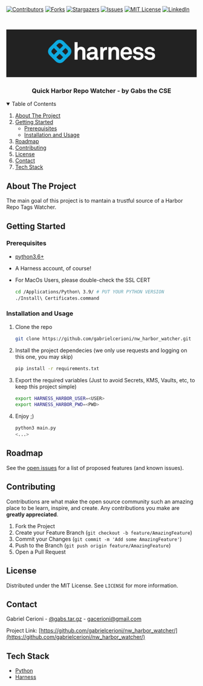 [![Contributors][contributors-shield]][contributors-url]
[![Forks][forks-shield]][forks-url]
[![Stargazers][stars-shield]][stars-url]
[![Issues][issues-shield]][issues-url]
[![MIT License][license-shield]][license-url]
[![LinkedIn][linkedin-shield]][linkedin-url]


<!-- PROJECT LOGO -->
<br />
<p align="center">
  <a href="https://github.com/gabrielcerioni/nw_harbor_watcher">
    <img src="images/harness_banner.jpeg" alt="Logo">
  </a>

  <h3 align="center">Quick Harbor Repo Watcher - by Gabs the CSE</h3>

<!-- TABLE OF CONTENTS -->
<details open="open">
  <summary>Table of Contents</summary>
  <ol>
    <li>
      <a href="#about-the-project">About The Project</a>
    </li>
    <li>
      <a href="#getting-started">Getting Started</a>
      <ul>
        <li><a href="#prerequisites">Prerequisites</a></li>
        <li><a href="#installation-and-usage">Installation and Usage</a></li>
      </ul>
    </li>
    <li><a href="#roadmap">Roadmap</a></li>
    <li><a href="#contributing">Contributing</a></li>
    <li><a href="#license">License</a></li>
    <li><a href="#contact">Contact</a></li>
    <li><a href="#tech-stack">Tech Stack</a></li>
  </ol>
</details>



<!-- ABOUT THE PROJECT -->
## About The Project

The main goal of this project is to mantain a trustful source of a Harbor Repo Tags Watcher.


<!-- GETTING STARTED -->
## Getting Started

### Prerequisites

* [python3.6+](https://www.python.org/downloads/)

* A Harness account, of course!

* For MacOs Users, please double-check the SSL CERT
   ```sh
   cd /Applications/Python\ 3.9/ # PUT YOUR PYTHON VERSION
   ./Install\ Certificates.command
   ```

### Installation and Usage

1. Clone the repo
   ```sh
   git clone https://github.com/gabrielcerioni/nw_harbor_watcher.git
   ```
2. Install the project dependecies (we only use requests and logging on this one, you may skip)
   ```sh
   pip install -r requirements.txt
   ```
3. Export the required variables (Just to avoid Secrets, KMS, Vaults, etc, to keep this project simple)
   ```sh
   export HARNESS_HARBOR_USER=<USER>
   export HARNESS_HARBOR_PWD=<PWD>
   ```

4. Enjoy ;)
   ```sh
   python3 main.py
   <...>
   ```

<!-- ROADMAP -->
## Roadmap

See the [open issues](https://github.com/gabrielcerioni/harness_graphql_labs/issues) for a list of proposed features (and known issues).



<!-- CONTRIBUTING -->
## Contributing

Contributions are what make the open source community such an amazing place to be learn, inspire, and create. Any contributions you make are **greatly appreciated**.

1. Fork the Project
2. Create your Feature Branch (`git checkout -b feature/AmazingFeature`)
3. Commit your Changes (`git commit -m 'Add some AmazingFeature'`)
4. Push to the Branch (`git push origin feature/AmazingFeature`)
5. Open a Pull Request



<!-- LICENSE -->
## License

Distributed under the MIT License. See `LICENSE` for more information.



<!-- CONTACT -->
## Contact

Gabriel Cerioni - [@gabs.tar.gz](https://www.instagram.com/gabs.tar.gz/) - gacerioni@gmail.com

Project Link: [https://github.com/gabrielcerioni/nw_harbor_watcher/](https://github.com/gabrielcerioni/nw_harbor_watcher/)

<!-- Tech Stack -->
## Tech Stack

* [Python](https://www.python.org/)
* [Harness](https://harness.io)



<!-- MARKDOWN LINKS & IMAGES -->
<!-- https://www.markdownguide.org/basic-syntax/#reference-style-links -->
[contributors-shield]: https://img.shields.io/github/contributors/gabrielcerioni/nw_harbor_watcher.svg?style=for-the-badge
[contributors-url]: https://github.com/gabrielcerioni/nw_harbor_watcher/graphs/contributors
[forks-shield]: https://img.shields.io/github/forks/gabrielcerioni/nw_harbor_watcher.svg?style=for-the-badge
[forks-url]: https://github.com/gabrielcerioni/nw_harbor_watcher/network/members
[stars-shield]: https://img.shields.io/github/stars/gabrielcerioni/nw_harbor_watcher.svg?style=for-the-badge
[stars-url]: https://github.com/gabrielcerioni/nw_harbor_watcher/stargazers
[issues-shield]: https://img.shields.io/github/issues/gabrielcerioni/nw_harbor_watcher.svg?style=for-the-badge
[issues-url]: https://github.com/gabrielcerioni/nw_harbor_watcher/issues
[license-shield]: https://img.shields.io/github/license/gabrielcerioni/nw_harbor_watcher.svg?style=for-the-badge
[license-url]: https://github.com/gabrielcerioni/nw_harbor_watcher/blob/master/LICENSE
[linkedin-shield]: https://img.shields.io/badge/-LinkedIn-black.svg?style=for-the-badge&logo=linkedin&colorB=555
[linkedin-url]: https://linkedin.com/in/gabrielcerioni
[api_postman_all]: images/Postman_API_ALL.png
[api_postman_id]: images/Postman_API_by_id.png
[api_postman_name]: images/Postman_API_by_name.png
